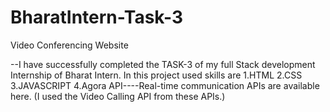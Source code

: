 # BharatIntern-Task-3
Video Conferencing Website

--I have successfully completed the TASK-3 of my full Stack development Internship of Bharat Intern. 
In this project used skills are 
1.HTML 
2.CSS 
3.JAVASCRIPT
4.Agora API----Real-time communication APIs are available here. (I used the Video Calling API from these APIs.)
